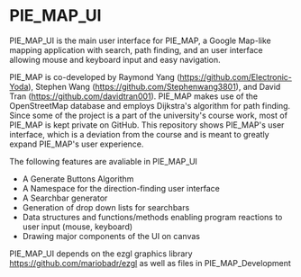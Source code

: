# PIE_MAP_UI
PIE_MAP_UI is the main user interface for PIE_MAP, a Google Map-like mapping application with search, path finding, and an user interface allowing mouse and keyboard input and easy navigation. 

PIE_MAP is co-developed by Raymond Yang (https://github.com/Electronic-Yoda), Stephen Wang (https://github.com/Stephenwang3801), and David Tran (https://github.com/davidtran001). 
PIE_MAP makes use of the OpenStreetMap database and employs Dijkstra's algorithm for path finding. Since some of the project is a part of the university's course work, most of PIE_MAP is kept private on GitHub. This repository shows PIE_MAP's user interface, which is a deviation from the course and is meant to greatly expand PIE_MAP's user experience.

The following features are avaliable in PIE_MAP_UI
- A Generate Buttons Algorithm
- A Namespace for the direction-finding user interface
- A Searchbar generator
- Generation of drop down lists for searchbars
- Data structures and functions/methods enabling program reactions to user input (mouse, keyboard)
- Drawing major components of the UI on canvas

PIE_MAP_UI depends on the ezgl graphics library https://github.com/mariobadr/ezgl 
as well as files in PIE_MAP_Development
